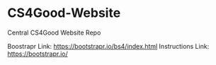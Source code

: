 # CS4Good-Website
Central CS4Good Website Repo

Boostrapr Link:
    https://bootstrapr.io/bs4/index.html
    Instructions Link: https://bootstrapr.io/






